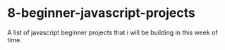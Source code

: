 # 8-beginner-javascript-projects
A list of javascript beginner projects that i will be building in this week of time.

